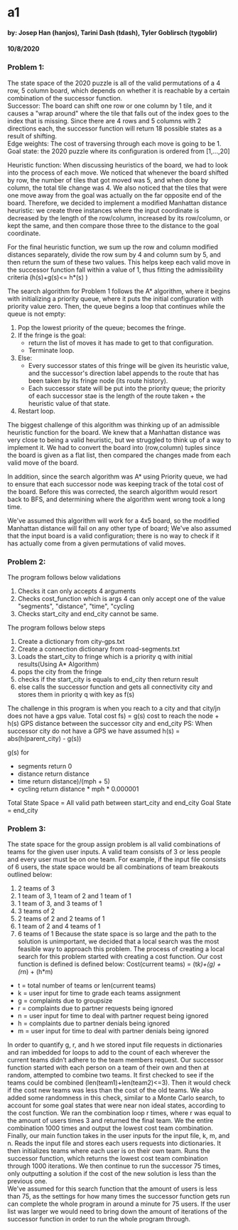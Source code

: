 # a1
#### by: Josep Han (hanjos), Tarini Dash (tdash), Tyler Goblirsch (tygoblir)
#### 10/8/2020

### Problem 1:
The state space of the 2020 puzzle is all of the valid permutations of a 4 row, 5 column board, which depends on whether it is reachable by a certain combination of the successor function.\
Successor: The board can shift one row or one column by 1 tile, and it causes a "wrap around" where the tile that falls out of the index goes to the index that is missing. Since there are 4 rows and 5 columns with 2 directions each, the successor function will return 18 possible states as a result of shifting.\
Edge weights: The cost of traversing through each move is going to be 1.\
Goal state: the 2020 puzzle where its configuration is ordered from [1,...,20]

Heuristic function: When discussing heuristics of the board, we had to look into the process of each move. We noticed that whenever the board shifted by row, the number of tiles that got moved was 5, and when done by column, the total tile change was 4. We also noticed that the tiles that were one move away from the goal was actually on the far opposite end of the board. Therefore, we decided to implement a modified Manhattan distance heuristic: we create three instances where the input coordinate is decreased by the length of the row/column, increased by its row/column, or kept the same, and then compare those three to the distance to the goal coordinate.

For the final heuristic function, we sum up the row and column modified distances separately, divide the row sum by 4 and column sum by 5, and then return the sum of these two values. This helps keep each valid move in the successor function fall within a value of 1, thus fitting the admissibility criteria (h(s)+g(s)<= h*(s) )

The search algorithm for Problem 1 follows the A* algorithm, where it begins with initializing a priority queue, where it puts the initial configuration with priority value zero. Then, the queue begins a loop that continues while the queue is not empty:
1. Pop the lowest priority of the queue; becomes the fringe.
2. If the fringe is the goal:
    * return the list of moves it has made to get to that configuration.
    * Terminate loop.
3. Else:
    * Every successor states of this fringe will be given its heuristic value, and the successor's direction label appends to the route that has been taken by its fringe node (its route history).
    * Each successor state will be put into the priority queue; the priority of each successor stae is the length of the route taken + the heuristic value of that state.
6. Restart loop.

The biggest challenge of this algorithm was thinking up of an admissible heuristic function for the board. We knew that a Manhattan distance was very close to being a valid heuristic, but we struggled to think up of a way to implement it. We had to convert the board into (row,column) tuples since the board is given as a flat list, then compared the changes made from each valid move of the board. 

In addition, since the search algorithm was A* using Priority queue, we had to ensure that each successor node was keeping track of the total cost of the board. Before this was corrected, the search algorithm would resort back to BFS, and determining where the algorithm went wrong took a long time.

We've assumed this algorithm will work for a 4x5 board, so the modified Manhattan distance will fail on any other type of board; We've also assumed that the input board is a valid configuration; there is no way to check if it has actually come from a given permutations of valid moves.

### Problem 2:

The program follows below validations

1. Checks it can only accepts 4 arguments
2. Checks cost_function which is args 4 can only accept one of the value "segments", "distance", "time", "cycling
3. Checks start_city and end_city cannot be same.

The program follows below steps
1. Create a dictionary from city-gps.txt
2. Create a connection dictionary from road-segments.txt
3. Loads the start_city to fringe which is a priority q with initial results(Using A* Algorithm)
4. pops the city from the fringe
5. checks if the start_city is equals to end_city then return result
6. else calls the successor function and gets all connectivity city  and stores them in priority q with key as f(s)

The challenge in this program is when you reach to a city and that city/jn does not have a gps value.
Total cost fs) = g(s) cost to reach the node + h(s) GPS distance between the successor city and end_city
PS: When successor city do not have a GPS we have assumed h(s) = abs(h(parent_city) - g(s))

g(s) for 
* segments return 0
* distance return distance
* time return distance)/(mph + 5)
* cycling return distance * mph * 0.000001

Total State Space = All valid path between start_city and end_city
Goal State = end_city


### Problem 3:

The state space for the group assign problem is all valid combinations of teams for the given user inputs. A valid team consists of 3 or less people and every user must be on one team. For example, if the input file consists of 6 users, the state space would be all combinations of team breakouts outlined below:
1.	2 teams of 3
2.	1 team of 3, 1 team of 2 and 1 team of 1
3.	1 team of 3, and 3 teams of 1
4.	3 teams of 2
5.	2 teams of 2 and 2 teams of 1
6.	1 team of 2 and 4 teams of 1
7.	6 teams of 1
Because the state space is so large and the path to the solution is unimportant, we decided that a local search was the most feasible way to approach this problem. The process of creating a local search for this problem started with creating a cost function. Our cost function is defined is defined below:
Cost(current teams) = (t*k)+(g) + (r*n) + (h*m)
*	t = total number of teams or len(current teams)
*	k = user input for time to grade each teams assignment
*	g = complaints due to groupsize
*	r = complaints due to partner requests being ignored
*	n = user input for time to deal with partner request being ignored
*	h = complaints due to partner denials being ignored
*	m = user input for time to deal with partner denials being ignored

In order to quantify g, r, and h we stored input file requests in dictionaries and ran imbedded for loops to add to the count of each wherever the current teams didn’t adhere to the team members request.
Our successor function started with each person on a team of their own and then at random, attempted to combine two teams. It first checked to see if the teams could be combined (len(team1)+len(team2)<=3). Then it would check if the cost new teams was less than the cost of the old teams. We also added some randomness in this check, similar to a Monte Carlo search, to account for some goal states that were near non ideal states, according to the cost function. We ran the combination loop r times, where r was equal to the amount of users times 3 and returned the final team. We the entire combination 1000 times and output the lowest cost team combination.\
Finally, our main function takes in the user inputs for the input file, k, m, and n. Reads the input file and stores each users requests into dictionaries. It then initializes teams where each user is on their own team. Runs the successor function, which returns the lowest cost team combination through 1000 iterations. We then continue to run the successor 75 times, only outputting a solution if the cost of the new solution is less than the previous one.\
We've assumed for this search function that the amount of users is less than 75, as the settings for how many times the successor function gets run can complete the whole program in around a minute for 75 users. If the user list was larger we would need to bring down the amount of iterations of the successor function in order to run the whole program through.